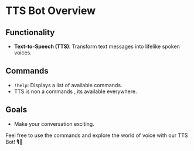 # TTS Bot Overview

## Functionality
- **Text-to-Speech (TTS)**: Transform text messages into lifelike spoken voices.


## Commands

- `!help`: Displays a list of available commands.
- TTS is non a commands , its available everywhere.


## Goals

- Make your conversation exciting.


Feel free to use the commands and explore the world of voice with our TTS Bot! 🎙️🤖
